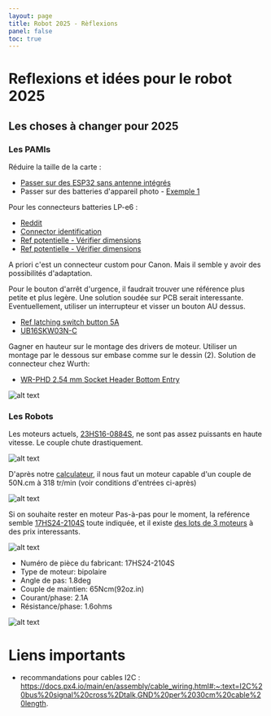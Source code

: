 ```yaml
---
layout: page
title: Robot 2025 - Rèflexions
panel: false
toc: true
---
```


# Reflexions et idées pour le robot 2025

## Les choses à changer pour 2025 

### Les PAMIs 

Réduire la taille de la carte :

- [Passer sur des ESP32 sans antenne intégrés](https://www.mouser.fr/ProductDetail/Espressif-Systems/ESP32-S3-WROOM-1U-N16R2?qs=Li%252BoUPsLEntVNO2wkikhdA%3D%3D)
- Passer sur des batteries d'appareil photo - [Exemple 1](https://www.amazon.fr/ENEGON-LP-E6NH-Batteries-Rechange-Compatible/dp/B08R8FH3NJ/ref=sr_1_8?__mk_fr_FR=ÅMÅŽÕÑ&crid=VXUFGA2MASML&dib=eyJ2IjoiMSJ9.bdRtNROjCfEbG8Ip4GixMXPXzECKBdjD-O145UZNbSJi3E9qiUzNdkhh3nrkxa6vzE1OaydhoebICsUA3LpAGBzxsePq0jWkyUz257v45bIrXDjgWQF2XHNSWMLgY6OBlnLQv0alowaDaTVj39x42aPJvqqIssAWQN1qVacNpN_YqQbl_1QT0OuoTAywf7ZklNMBwMkVxuAfmGo4Nl71NiRNxynbkhswrf02y97yOpSFYnyDSWKqjNrYw3dBFsbqpIRuu7oWainc3KBwq2lTWtAwlBotwCV_8r_VEIcvVA4._RmGu8ATVesv_flToQE84E6378el4fXW_YNyEEsczbA&dib_tag=se&keywords=lp-e6nh+USB&qid=1715621745&sprefix=lp-e6nh+usb%2Caps%2C118&sr=8-8)

Pour les connecteurs batteries LP-e6 :

- [Reddit](https://www.reddit.com/r/AskElectronics/comments/17p4tr1/lpe6_charger_pins/)
- [Connector identification](https://connectorbook.com/identification.html)
- [Ref potentielle - Vérifier dimensions](https://fr.aliexpress.com/item/1005005245234469.html?gatewayAdapt=glo2fra)
- [Ref potentielle - Vérifier dimensions](https://fr.aliexpress.com/item/1005004845618508.html?spm=a2g0o.productlist.main.19.5ff05880aZnsjo&algo_pvid=4a7a5daa-ca5e-4170-8a23-474c202b7fad&algo_exp_id=4a7a5daa-ca5e-4170-8a23-474c202b7fad-9&pdp_npi=4%40dis%21EUR%215.26%214.47%21%21%215.56%214.73%21%40210388c917171411317987485ebd48%2112000030719342686%21sea%21FR%212164625422%21&curPageLogUid=YeS47cgkw0Xp&utparam-url=scene%3Asearch%7Cquery_from%3A)

A priori c'est un connecteur custom pour Canon. Mais il semble y avoir des possibilités d'adaptation.

Pour le bouton d'arrêt d'urgence, il faudrait trouver une référence plus petite et plus legère. Une solution soudée sur PCB serait interessante. Eventuellement, utiliser un interrupteur et visser un bouton AU dessus. 

- [Ref latching switch button 5A](https://befr.rs-online.com/web/p/push-button-switches/1251684)
- [UB16SKW03N-C](https://www.digikey.fr/fr/products/detail/nkk-switches/UB16SKW03N-C/1057030?s=N4IgTCBcDaIKoCECMA2AygaQOoAYDMAcgLQDCIAugL5A)

Gagner en hauteur sur le montage des drivers de moteur. Utiliser un montage par le dessous sur embase comme sur le dessin (2). Solution de connecteur chez Wurth:

- [WR-PHD 2.54 mm Socket Header Bottom Entry](https://www.we-online.com/en/components/products/PHD_2_54_SOCKET_HEADER_BOTTOM_ENTRY_6130XX15721)

![alt text](MicrosoftWhiteboard_20240531_172543.png)

### Les Robots

Les moteurs actuels, [23HS16-0884S](https://www.omc-stepperonline.com/fr/nema-23-bipolaire-1-8deg-0-6nm-85oz-in-0-88a-6-6v-57x57x41mm-4-fils-23hs16-0884s), ne sont pas assez puissants en haute vitesse. Le couple chute drastiquement. 

![alt text](nema23curve.png)

D'après notre [calculateur](https://makerspace-amiens.fr/pages/calculateur-moteur-robot/), il nous faut un moteur capable d'un couple de 50N.cm à 318 tr/min (voir conditions d'entrées ci-après) 

![alt text](calculmoteur.png)

Si on souhaite rester en moteur Pas-à-pas pour le moment, la reférence semble [17HS24-2104S](https://www.omc-stepperonline.com/fr/nema-17-bipolar-1-8deg-65ncm-92oz-in-2-1a-3-36v-42x42x60mm-4-wires-17hs24-2104s) toute indiquée, et il existe [des lots de 3 moteurs](https://www.omc-stepperonline.com/fr/3-pcs-nema-17-bipolar-1-8deg-65ncm-92oz-in-2-1a-3-36v-42x42x60mm-4-wires-3-17hs24-2104s) à des prix interessants.

![alt text](17HS24-2104S.png)

- Numéro de pièce du fabricant: 17HS24-2104S
- Type de moteur: bipolaire
- Angle de pas: 1.8deg
- Couple de maintien: 65Ncm(92oz.in)
- Courant/phase: 2.1A
- Résistance/phase: 1.6ohms

![alt text](couplemoteurnema17.png)

# Liens importants

- recommandations pour cables I2C : https://docs.px4.io/main/en/assembly/cable_wiring.html#:~:text=I2C%20bus%20signal%20cross%2Dtalk,GND%20per%2030cm%20cable%20length.